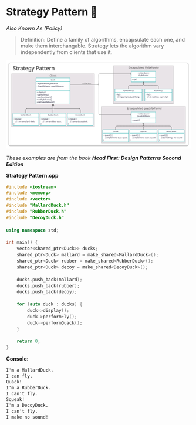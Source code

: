 # Strategy Pattern 🦆

*Also Known As (Policy)*

> Definition: Define a family of algorithms, encapsulate each one, and make them interchangable. Strategy lets the algorithm vary independently from clients that use it.



<img src="Strategy Pattern.png" title="Class Diagram Image">

_These examples are from the book **Head First: Design Patterns Second Edition**_

**Strategy Pattern.cpp**
```c++
#include <iostream>
#include <memory>
#include <vector>
#include "MallardDuck.h"
#include "RubberDuck.h"
#include "DecoyDuck.h"

using namespace std;

int main() {
    vector<shared_ptr<Duck>> ducks;
    shared_ptr<Duck> mallard = make_shared<MallardDuck>();
    shared_ptr<Duck> rubber = make_shared<RubberDuck>();
    shared_ptr<Duck> decoy = make_shared<DecoyDuck>();    

    ducks.push_back(mallard);
    ducks.push_back(rubber);
    ducks.push_back(decoy);

    for (auto duck : ducks) {
        duck->display();
        duck->performFly();
        duck->performQuack();
    }

    return 0;
}
```
**Console:**
```
I'm a MallardDuck.
I can fly.
Quack!
I'm a RubberDuck.
I can't fly.
Squeak!
I'm a DecoyDuck.
I can't fly.
I make no sound!
```
